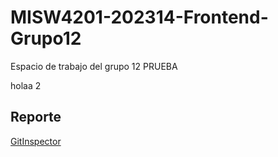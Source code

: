 # MISW4201-202314-Frontend-Grupo12
Espacio de trabajo del grupo 12 PRUEBA

holaa 2
 
## Reporte
[GitInspector](https://misw-4201-procesosdesarrolloagil.github.io/MISW4201-202314-Frontend-Grupo12/reports)

